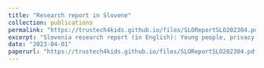 ```yaml
---
title: "Research report in Slovene"
collection: publications
permalink: "https://trustech4kids.github.io/files/SLOReportSLO202304.pdf"
excerpt: "Slovenia research report (in English): Young people, privacy and trust in Slovenia"
date: "2023-04-01"
paperurl: "https://trustech4kids.github.io/files/SLOReportSLO202304.pdf"
---
```

